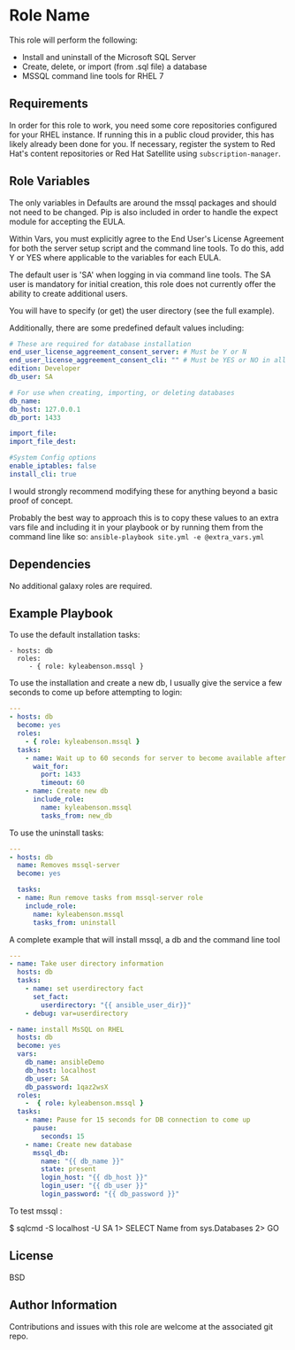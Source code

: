 Role Name
=========

This role will perform the following:
- Install and uninstall of the Microsoft SQL Server
- Create, delete, or import (from .sql file) a database
- MSSQL command line tools for RHEL 7

Requirements
------------

In order for this role to work, you need some core repositories configured for your RHEL instance. If running this in a public cloud provider, this has likely already been done for you. If necessary, register the system to Red Hat's content repositories or Red Hat Satellite using `subscription-manager`.


Role Variables
--------------

The only variables in Defaults are around the mssql packages and should not need to be changed. Pip is also included in order to handle the expect module for accepting the EULA.

Within Vars, you must explicitly agree to the End User's License Agreement for both the server setup script and the command line tools. To do this, add Y or YES where applicable to the variables for each EULA.

The default user is 'SA' when logging in via command line tools. The SA user is mandatory for initial creation, this role does not currently offer the ability to create additional users.

You will have to specify (or get) the user directory (see the full example). 

Additionally, there are some predefined default values including:
```yaml
# These are required for database installation
end_user_license_aggreement_consent_server: # Must be Y or N
end_user_license_aggreement_consent_cli: "" # Must be YES or NO in all caps within quotes
edition: Developer
db_user: SA

# For use when creating, importing, or deleting databases
db_name:
db_host: 127.0.0.1
db_port: 1433

import_file:
import_file_dest:

#System Config options
enable_iptables: false
install_cli: true

```
I would strongly recommend modifying these for anything beyond a basic proof of concept.

Probably the best way to approach this is to copy these values to an extra vars file and including it in your playbook or by running them from the command line like so:
`ansible-playbook site.yml -e @extra_vars.yml`

Dependencies
------------

No additional galaxy roles are required.

Example Playbook
----------------

To use the default installation tasks:

    - hosts: db
      roles:
         - { role: kyleabenson.mssql }

To use the installation and create a new db, I usually give the service a few seconds to come up before attempting to login:
```yaml
---
- hosts: db
  become: yes
  roles:
    - { role: kyleabenson.mssql }
  tasks:
    - name: Wait up to 60 seconds for server to become available after creation
      wait_for:
        port: 1433
        timeout: 60
    - name: Create new db
      include_role:
        name: kyleabenson.mssql
        tasks_from: new_db
```

To use the uninstall tasks:
```yaml
---
- hosts: db
  name: Removes mssql-server
  become: yes

  tasks:
  - name: Run remove tasks from mssql-server role
    include_role:
      name: kyleabenson.mssql
      tasks_from: uninstall
```

A complete example that will install mssql, a db and the command line tool 
```yaml
---
- name: Take user directory information
  hosts: db
  tasks:
    - name: set userdirectory fact
      set_fact:
        userdirectory: "{{ ansible_user_dir}}"
    - debug: var=userdirectory

- name: install MsSQL on RHEL
  hosts: db
  become: yes
  vars:
    db_name: ansibleDemo
    db_host: localhost
    db_user: SA
    db_password: 1qaz2wsX
  roles:
    -  { role: kyleabenson.mssql }
  tasks:
    - name: Pause for 15 seconds for DB connection to come up
      pause:
        seconds: 15
    - name: Create new database
      mssql_db:
        name: "{{ db_name }}"
        state: present
        login_host: "{{ db_host }}"
        login_user: "{{ db_user }}"
        login_password: "{{ db_password }}"

```

To test mssql : 

$ sqlcmd -S localhost -U SA
1> SELECT Name from sys.Databases
2> GO 



License
-------

BSD

Author Information
------------------

Contributions and issues with this role are welcome at the associated git repo.

